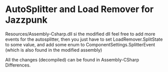 # AutoSplitter and Load Remover for Jazzpunk

Resources/Assembly-Csharp.dll si the modified dll
feel free to add more events for the autosplitter, then you just have to set LoadRemover.SplitState to some value, and add some enum to ComponentSettings.SplitterEvent (which is also found in the modified assembly)

All the changes (decompiled) can be found in Assembly-CSharp Differences. 